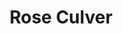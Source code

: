---
title: Rose Culver
course: Advanced CSS & JS
img: /assets/img/rose-culver.jpg
img_alt: Screengrab of the Rose Culver website
external_url: https://rose-culver-150.superhi.com/
---